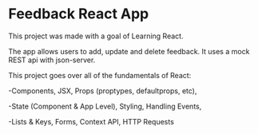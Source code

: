 # Feedback React App

This project was made with a goal of Learning React.

The app allows users to add, update and delete feedback. It uses a mock REST api with json-server.


This project goes over all of the fundamentals of React:

-Components, JSX, Props (proptypes, defaultprops, etc),

-State (Component & App Level), Styling, Handling Events,

-Lists & Keys, Forms, Context API, HTTP Requests
